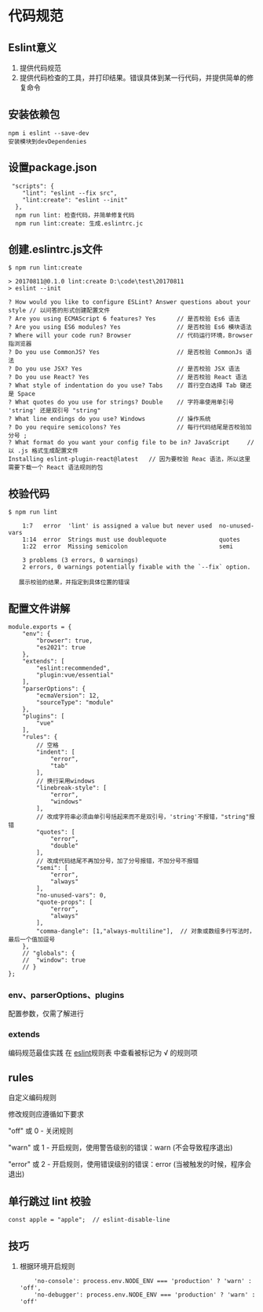 # 代码规范

## Eslint意义

1. 提供代码规范
2. 提供代码检查的工具，并打印结果。错误具体到某一行代码，并提供简单的修复命令



## 安装依赖包

```
npm i eslint --save-dev
安装模块到devDependenies
```



## 设置package.json

```
 "scripts": {
    "lint": "eslint --fix src",
    "lint:create": "eslint --init" 
  },
  npm run lint: 检查代码，并简单修复代码
  npm run lint:create: 生成.eslintrc.jc
```



## 创建.eslintrc.js文件

```
$ npm run lint:create

> 20170811@0.1.0 lint:create D:\code\test\20170811
> eslint --init

? How would you like to configure ESLint? Answer questions about your style // 以问答的形式创建配置文件
? Are you using ECMAScript 6 features? Yes      // 是否校验 Es6 语法
? Are you using ES6 modules? Yes                // 是否校验 Es6 模块语法
? Where will your code run? Browser             // 代码运行环境，Browser 指浏览器
? Do you use CommonJS? Yes                      // 是否校验 CommonJs 语法
? Do you use JSX? Yes                           // 是否校验 JSX 语法
? Do you use React? Yes                         // 是否校验 React 语法
? What style of indentation do you use? Tabs    // 首行空白选择 Tab 键还是 Space
? What quotes do you use for strings? Double    // 字符串使用单引号 'string' 还是双引号 "string"
? What line endings do you use? Windows         // 操作系统
? Do you require semicolons? Yes                // 每行代码结尾是否校验加分号 ;
? What format do you want your config file to be in? JavaScript     // 以 .js 格式生成配置文件
Installing eslint-plugin-react@latest   // 因为要校验 Reac 语法，所以这里需要下载一个 React 语法规则的包
```



## 校验代码

```
$ npm run lint

    1:7   error  'lint' is assigned a value but never used  no-unused-vars
    1:14  error  Strings must use doublequote               quotes
    1:22  error  Missing semicolon                          semi

    3 problems (3 errors, 0 warnings)
    2 errors, 0 warnings potentially fixable with the `--fix` option.
    
   展示校验的结果，并指定到具体位置的错误
```



## 配置文件讲解

```
module.exports = {
	"env": {
		"browser": true,
		"es2021": true
	},
	"extends": [
		"eslint:recommended",
		"plugin:vue/essential"
	],
	"parserOptions": {
		"ecmaVersion": 12,
		"sourceType": "module"
	},
	"plugins": [
		"vue"
	],
	"rules": {
		// 空格
		"indent": [
			"error",
			"tab"
		],
		// 换行采用windows
		"linebreak-style": [
			"error",
			"windows"
		],
		// 改成字符串必须由单引号括起来而不是双引号，'string'不报错，"string"报错
		"quotes": [
			"error",
			"double"
		],
		// 改成代码结尾不再加分号，加了分号报错，不加分号不报错
		"semi": [
			"error",
			"always"
		],
		"no-unused-vars": 0,
		"quote-props": [
			"error", 
			"always"
		],
		"comma-dangle": [1,"always-multiline"],  // 对象或数组多行写法时，最后一个值加逗号
	},
	// "globals": {
	// 	"window": true
	// }
};

```

### env、parserOptions、plugins 

配置参数，仅需了解进行

### extends

编码规范最佳实践 在 [eslint](http://eslint.cn/docs/rules/)规则表 中查看被标记为 √ 的规则项

## rules

自定义编码规则

修改规则应遵循如下要求

"off" 或 0 - 关闭规则

"warn" 或 1 - 开启规则，使用警告级别的错误：warn (不会导致程序退出)

"error" 或 2 - 开启规则，使用错误级别的错误：error (当被触发的时候，程序会退出)

## 单行跳过 lint 校验

```
const apple = "apple";  // eslint-disable-line
```



## 技巧

1. 根据环境开启规则

   ```
       'no-console': process.env.NODE_ENV === 'production' ? 'warn' : 'off',
       'no-debugger': process.env.NODE_ENV === 'production' ? 'warn' : 'off'
   ```

   